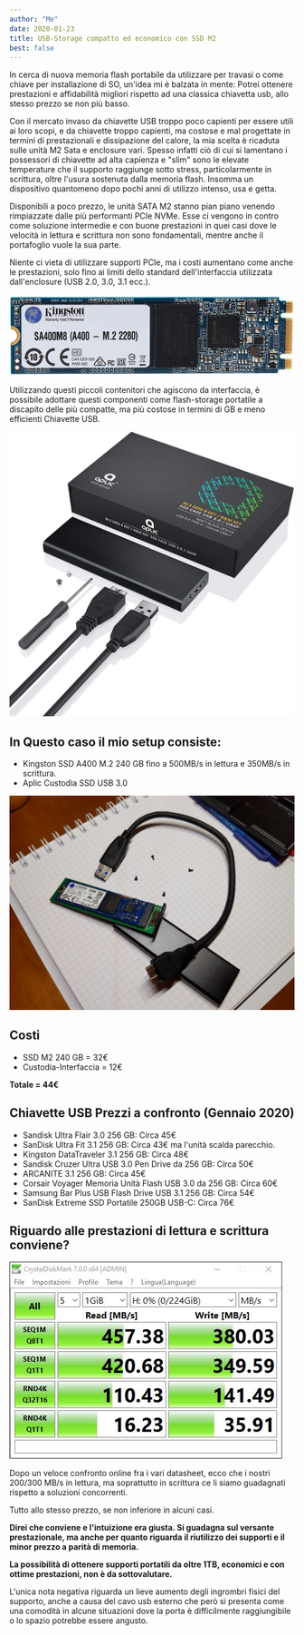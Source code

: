 ```yaml
---
author: "Me"
date: 2020-01-23
title: USB-Storage compatto ed economico con SSD M2
best: false
---
```


In cerca di nuova memoria flash portabile da utilizzare per travasi o come chiave per installazione di SO, un'idea mi è balzata in mente: Potrei ottenere prestazioni e affidabilità migliori rispetto ad una classica chiavetta usb, allo stesso prezzo se non più basso.

Con il mercato invaso da chiavette USB troppo poco capienti per essere utili ai loro scopi, e da chiavette troppo capienti, ma costose e mal progettate in termini di prestazionali e dissipazione del calore, la mia scelta è ricaduta sulle unità M2 Sata e enclosure vari.
Spesso infatti ciò di cui si lamentano i possessori di chiavette ad alta capienza e "slim" sono le elevate temperature che il supporto raggiunge sotto stress, particolarmente in scrittura, oltre l'usura sostenuta dalla memoria flash. Insomma un dispositivo quantomeno dopo pochi anni di utilizzo intenso, usa e getta.

Disponibili a poco prezzo, le unità SATA M2 stanno pian piano venendo rimpiazzate dalle più performanti PCIe NVMe. Esse ci vengono in contro come soluzione intermedie e con buone prestazioni in quei casi dove le velocità in lettura e scrittura non sono fondamentali, mentre anche il portafoglio vuole la sua parte.

Niente ci vieta di utilizzare supporti PCIe, ma i costi aumentano come anche le prestazioni, solo fino ai limiti dello standard dell'interfaccia utilizzata dall'enclosure (USB 2.0, 3.0, 3.1 ecc.).

![image](/static/img/ssd1.jpg)

Utilizzando questi piccoli contenitori che agiscono da interfaccia, è possibile adottare questi componenti come flash-storage portatile a discapito delle più compatte, ma più costose in termini di GB e meno efficienti Chiavette USB.
 
![image](/static/img/ssd2.jpg)

## In Questo caso il mio setup consiste: 

- Kingston SSD A400 M.2 240 GB fino a 500MB/s in lettura e 350MB/s in scrittura.
- Aplic Custodia SSD USB 3.0

![image](/static/img/ssd3.jpg)

## Costi

- SSD M2 240 GB = 32€
- Custodia-Interfaccia = 12€

**Totale = 44€**

## Chiavette USB Prezzi a confronto (Gennaio 2020)

- Sandisk Ultra Flair 3.0 256 GB: Circa 45€
- SanDisk Ultra Fit 3.1 256 GB: Circa 43€ ma l'unità scalda parecchio.
- Kingston DataTraveler 3.1 256 GB: Circa 48€
- Sandisk Cruzer Ultra USB 3.0 Pen Drive da 256 GB: Circa 50€
- ARCANITE 3.1 256 GB: Circa 45€
- Corsair Voyager Memoria Unità Flash USB 3.0 da 256 GB: Circa 60€
- Samsung Bar Plus USB Flash Drive USB 3.1 256 GB: Circa 54€
- SanDisk Extreme SSD Portatile 250GB USB-C: Circa 76€

## Riguardo alle prestazioni di lettura e scrittura conviene?

![image](/static/img/ssd4.jpg)

Dopo un veloce confronto online fra i vari datasheet, ecco che i nostri 200/300 MB/s in lettura, ma soprattutto in scrittura ce li siamo guadagnati rispetto a soluzioni concorrenti. 

Tutto allo stesso prezzo, se non inferiore in alcuni casi. 

**Direi che conviene e l'intuizione era giusta. Si guadagna sul versante prestazionale, ma anche per quanto riguarda il riutilizzo dei supporti e il minor prezzo a parità di memoria.**

**La possibilità di ottenere supporti portatili da oltre 1TB, economici e con ottime prestazioni, non è da sottovalutare.**

L'unica nota negativa riguarda un lieve aumento degli ingrombri fisici del supporto, anche a causa del cavo usb esterno che però si presenta come una comodità in alcune situazioni dove la porta è difficilmente raggiungibile o lo spazio potrebbe essere angusto.




